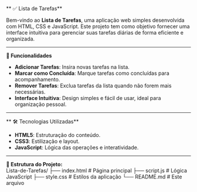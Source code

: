 ** ✅ Lista de Tarefas**

Bem-vindo ao **Lista de Tarefas**, uma aplicação web simples desenvolvida com HTML, CSS e JavaScript. Este projeto tem como objetivo fornecer uma interface intuitiva para gerenciar suas tarefas diárias de forma eficiente e organizada.

---

**🔧 Funcionalidades**

- **Adicionar Tarefas**: Insira novas tarefas na lista.
- **Marcar como Concluída**: Marque tarefas como concluídas para acompanhamento.
- **Remover Tarefas**: Exclua tarefas da lista quando não forem mais necessárias.
- **Interface Intuitiva**: Design simples e fácil de usar, ideal para organização pessoal.

---

** 🛠️ Tecnologias Utilizadas**

- **HTML5**: Estruturação do conteúdo.
- **CSS3**: Estilização e layout.
- **JavaScript**: Lógica das operações e interatividade.

---

**📂 Estrutura do Projeto:**<br>
Lista-de-Tarefas/
├── index.html               # Página principal
├── script.js                # Lógica JavaScript
├── style.css                # Estilos da aplicação
└── README.md                # Este arquivo
